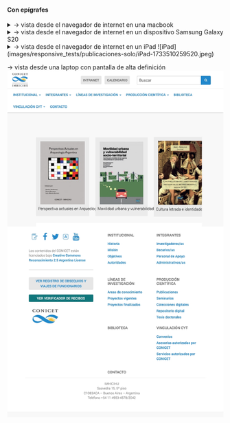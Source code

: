 
#### Con epígrafes

<details>
<summary> → vista desde el navegador de internet en una macbook</summary>
	![macbook](images/responsive_tests/publicaciones-solo/MacBook%20Pro-1733510259469.jpeg)
</details>

<details>
<summary> → vista desde el navegador de internet en un dispositivo Samsung Galaxy S20</summary>
![Samsung](images/responsive_tests/publicaciones-solo/Samsung%20Galaxy%20S20%20Ultra-1733510259470.jpeg)
</details>

<details>
<summary> → vista desde el navegador de internet en un iPad
![iPad](images/responsive_tests/publicaciones-solo/iPad-1733510259520.jpeg)
</details>

 → vista desde una laptop con pantalla de alta definición
 ![laptop](images/responsive_tests/publicaciones-solo/laptopWithHiDPIScreen-1733510259466.jpeg)
</details>
